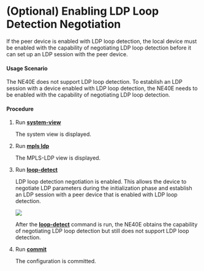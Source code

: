 (Optional) Enabling LDP Loop Detection Negotiation
==================================================

If the peer device is enabled with LDP loop detection, the local device must be enabled with the capability of negotiating LDP loop detection before it can set up an LDP session with the peer device.

#### Usage Scenario

The NE40E does not support LDP loop detection. To establish an LDP session with a device enabled with LDP loop detection, the NE40E needs to be enabled with the capability of negotiating LDP loop detection.


#### Procedure

1. Run [**system-view**](cmdqueryname=system-view)
   
   
   
   The system view is displayed.
2. Run [**mpls ldp**](cmdqueryname=mpls+ldp)
   
   
   
   The MPLS-LDP view is displayed.
3. Run [**loop-detect**](cmdqueryname=loop-detect)
   
   
   
   LDP loop detection negotiation is enabled. This allows the device to negotiate LDP parameters during the initialization phase and establish an LDP session with a peer device that is enabled with LDP loop detection.
   
   ![](../../../../public_sys-resources/note_3.0-en-us.png) 
   
   After the [**loop-detect**](cmdqueryname=loop-detect) command is run, the NE40E obtains the capability of negotiating LDP loop detection but still does not support LDP loop detection.
4. Run [**commit**](cmdqueryname=commit)
   
   
   
   The configuration is committed.